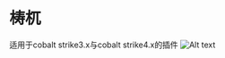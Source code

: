 # 梼杌
适用于cobalt strike3.x与cobalt strike4.x的插件
![Alt text](https://github.com/pandasec888/taowu-cobalt-strike/blob/master/img/timg.jpg)
